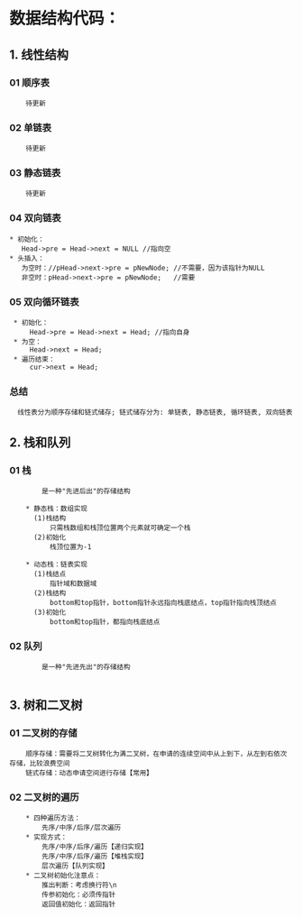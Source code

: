 # 数据结构代码：

## 1. 线性结构
  ### 01 顺序表
```
    待更新
```
  ### 02 单链表
```
    待更新
```
  ### 03 静态链表
``` 
    待更新
```
  ### 04 双向链表
```
* 初始化：
   Head->pre = Head->next = NULL //指向空
* 头插入：
   为空时：//pHead->next->pre = pNewNode; //不需要，因为该指针为NULL
   非空时：pHead->next->pre = pNewNode;   //需要
```
  ### 05 双向循环链表
```
 * 初始化：
     Head->pre = Head->next = Head; //指向自身
 * 为空：
     Head->next = Head;
 * 遍历结束：
     cur->next = Head;
```
  ### 总结
```
  线性表分为顺序存储和链式储存; 链式储存分为: 单链表, 静态链表, 循环链表, 双向链表
```

  ## 2. 栈和队列
   ### 01 栈
            是一种"先进后出"的存储结构
```
    * 静态栈：数组实现
      (1)栈结构
          只需栈数组和栈顶位置两个元素就可确定一个栈
      (2)初始化
          栈顶位置为-1
          
    * 动态栈：链表实现
      (1)栈结点
          指针域和数据域
      (2)栈结构
          bottom和top指针，bottom指针永远指向栈底结点，top指针指向栈顶结点
      (3)初始化
          bottom和top指针，都指向栈底结点
```
  ### 02 队列
            是一种"先进先出"的存储结构
```

```

  ## 3. 树和二叉树
  
   ### 01 二叉树的存储
```
    顺序存储：需要将二叉树转化为满二叉树，在申请的连续空间中从上到下，从左到右依次存储，比较浪费空间
    链式存储：动态申请空间进行存储【常用】
```
   ### 02 二叉树的遍历
```
    * 四种遍历方法：
        先序/中序/后序/层次遍历
    * 实现方式：      
        先序/中序/后序/遍历【递归实现】
        先序/中序/后序/遍历【堆栈实现】
        层次遍历【队列实现】
    * 二叉树初始化注意点：
        推出判断：考虑换行符\n
        传参初始化：必须传指针
        返回值初始化：返回指针
```












